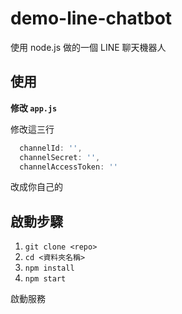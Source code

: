 # demo-line-chatbot

使用 node.js 做的一個 LINE 聊天機器人

## 使用

**修改 `app.js`**

修改這三行
```javascript
  channelId: '',
  channelSecret: '',
  channelAccessToken: ''
```

改成你自己的

## 啟動步驟

1. `git clone <repo>`
2. `cd <資料夾名稱>`
3. `npm install`
4. `npm start`

啟動服務
